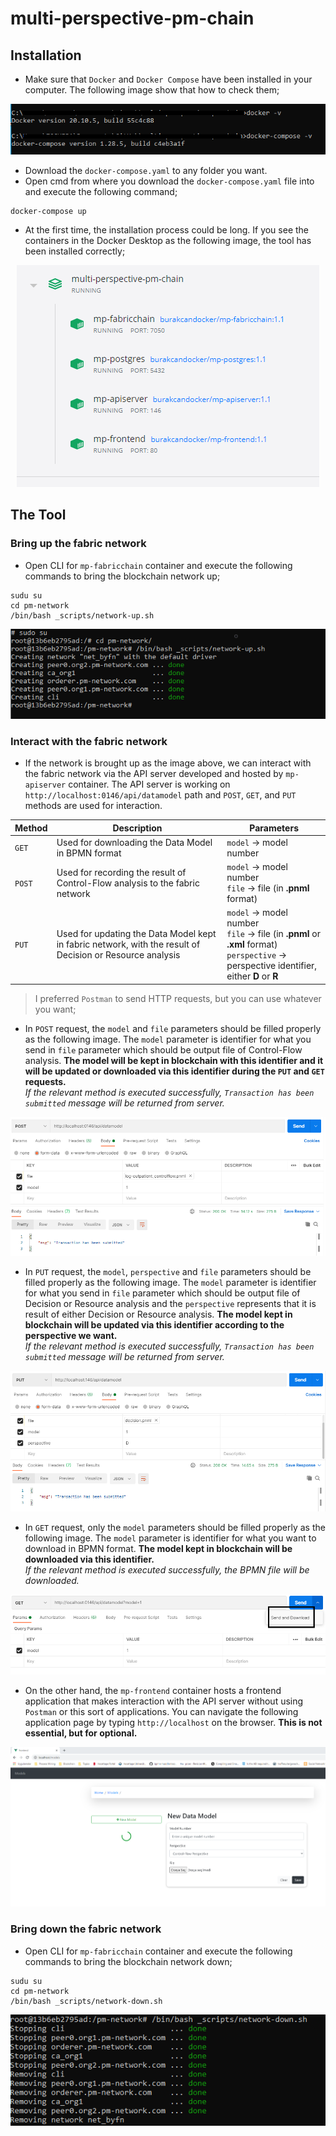# multi-perspective-pm-chain

## Installation
* Make sure that `Docker` and `Docker Compose` have been installed in your computer. The following image show that how to check them;

<p align="center">
  <kbd><img src="https://github.com/burakcanekici/multi-perspective-pm-chain/blob/main/image/docker-check.png"></kbd>
</p>

* Download the `docker-compose.yaml` to any folder you want.
* Open cmd from where you download the `docker-compose.yaml` file into and execute the following command;
```
docker-compose up
```
* At the first time, the installation process could be long. If you see the containers in the Docker Desktop as the following image, the tool has been installed correctly;

<p align="center">
  <kbd><img src="https://github.com/burakcanekici/multi-perspective-pm-chain/blob/main/image/containers.png"></kbd>
</p>

## The Tool

### Bring up the fabric network
* Open CLI for `mp-fabricchain` container and execute the following commands to bring the blockchain network up;
```
sudu su
cd pm-network
/bin/bash _scripts/network-up.sh
```

<p align="center">
  <kbd><img src="https://github.com/burakcanekici/multi-perspective-pm-chain/blob/main/image/network-up.png"></kbd>
</p>

### Interact with the fabric network
* If the network is brought up as the image above, we can interact with the fabric network via the API server developed and hosted by `mp-apiserver` container. The API server is working on `http://localhost:0146/api/datamodel` path and `POST`, `GET`, and `PUT` methods are used for interaction.

| Method | Description | Parameters |
| --- | --- | --- |
| `GET` | Used for downloading the Data Model in BPMN format | `model` -> model number |
| `POST` | Used for recording the result of Control-Flow analysis to the fabric network | `model` -> model number <br/> `file` -> file (in **.pnml** format) |
| `PUT` | Used for updating the Data Model kept in fabric network, with the result of Decision or Resource analysis | `model` -> model number <br/> `file` -> file (in **.pnml** or **.xml** format) <br/> `perspective` -> perspective identifier, either **D** or **R** |
> I preferred `Postman` to send HTTP requests, but you can use whatever you want;

* In `POST` request, the `model` and `file` parameters should be filled properly as the following image. The `model` parameter is identifier for what you send in `file` parameter which should be output file of Control-Flow analysis. **The model will be kept in blockchain with this identifier and it will be updated or downloaded via this identifier during the `PUT` and `GET` requests.** <br/> *If the relevant method is executed successfully, `Transaction has been submitted` message will be returned from server.*

<p align="center">
  <kbd><img src="https://github.com/burakcanekici/multi-perspective-pm-chain/blob/main/image/post.PNG"></kbd>
</p>

* In `PUT` request, the `model`, `perspective` and `file` parameters should be filled properly as the following image. The `model` parameter is identifier for what you send in `file` parameter which should be output file of Decision or Resource analysis and the `perspective` represents that it is result of either Decision or Resource analysis. **The model kept in blockchain will be updated via this identifier according to the perspective we want.** <br/> *If the relevant method is executed successfully, `Transaction has been submitted` message will be returned from server.*

<p align="center">
  <kbd><img src="https://github.com/burakcanekici/multi-perspective-pm-chain/blob/main/image/put.PNG"></kbd>
</p>

* In `GET` request, only the `model` parameters should be filled properly as the following image. The `model` parameter is identifier for what you want to download in BPMN format. **The model kept in blockchain will be downloaded via this identifier.**<br/> *If the relevant method is executed successfully, the BPMN file will be downloaded.*

<p align="center">
  <kbd><img src="https://github.com/burakcanekici/multi-perspective-pm-chain/blob/main/image/get.png"></kbd>
</p>

* On the other hand, the `mp-frontend` container hosts a frontend application that makes interaction with the API server without using `Postman` or this sort of applications. You can navigate the following application page by typing `http://localhost` on the browser. **This is not essential, but for optional.**

<p align="center">
  <kbd><img src="https://github.com/burakcanekici/multi-perspective-pm-chain/blob/main/image/frontend.png"></kbd>
</p>

### Bring down the fabric network
* Open CLI for `mp-fabricchain` container and execute the following commands to bring the blockchain network down;
```
sudu su
cd pm-network
/bin/bash _scripts/network-down.sh
```

<p align="center">
  <kbd><img src="https://github.com/burakcanekici/multi-perspective-pm-chain/blob/main/image/network-down.png"></kbd>
</p>
